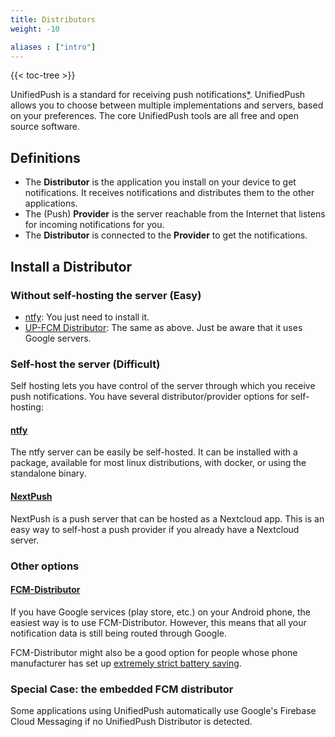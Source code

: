 ```yaml
---
title: Distributors
weight: -10

aliases : ["intro"]
---
```


{{< toc-tree >}}

UnifiedPush is a standard for receiving push notifications[*](/users/faq/#what-are-push-notifications).
UnifiedPush allows you to choose between multiple implementations and servers, based on your preferences. The core UnifiedPush tools are all free and open source software.

## Definitions
* The **Distributor** is the application you install on your device to get notifications. It receives notifications and distributes them to the other applications.
* The (Push) **Provider** is the server reachable from the Internet that listens for incoming notifications for you.
* The **Distributor** is connected to the **Provider** to get the notifications.

## Install a Distributor

### Without self-hosting the server (Easy)

* [ntfy](/users/distributors/ntfy): You just need to install it.
* [UP-FCM Distributor](/users/distributors/fcm): The same as above. Just be aware that it uses Google servers.

### Self-host the server (Difficult)

Self hosting lets you have control of the server through which you receive push notifications. You have several distributor/provider options for self-hosting:

#### [ntfy](/users/distributors/ntfy)

The ntfy server can be easily be self-hosted. It can be installed with a package, available for most linux distributions, with docker, or using the standalone binary.

#### [NextPush](/users/distributors/nextpush)

NextPush is a push server that can be hosted as a Nextcloud app. This is an easy way to self-host a push provider if you already have a Nextcloud server.

### Other options

#### [FCM-Distributor](/users/distributors/fcm)

If you have Google services (play store, etc.) on your Android phone, the easiest way is to use FCM-Distributor. However, this means that all your notification data is still being routed through Google.

FCM-Distributor might also be a good option for people whose phone manufacturer has set up [extremely strict battery saving](https://dontkillmyapp.com/).

### Special Case: the embedded FCM distributor

Some applications using UnifiedPush automatically use Google's Firebase Cloud Messaging if no UnifiedPush Distributor is detected.

